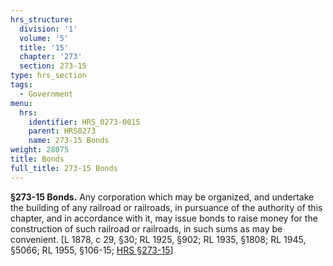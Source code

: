 ```yaml
---
hrs_structure:
  division: '1'
  volume: '5'
  title: '15'
  chapter: '273'
  section: 273-15
type: hrs_section
tags:
  - Government
menu:
  hrs:
    identifier: HRS_0273-0015
    parent: HRS0273
    name: 273-15 Bonds
weight: 28075
title: Bonds
full_title: 273-15 Bonds
---
```

**§273-15 Bonds.** Any corporation which may be organized, and undertake the building of any railroad or railroads, in pursuance of the authority of this chapter, and in accordance with it, may issue bonds to raise money for the construction of such railroad or railroads, in such sums as may be convenient. [L 1878, c 29, §30; RL 1925, §902; RL 1935, §1808; RL 1945, §5066; RL 1955, §106-15; [HRS §273-15](/title-15/chapter-273/section-273-15/)]